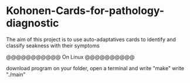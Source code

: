 # Kohonen-Cards-for-pathology-diagnostic
The aim of this project is to use auto-adaptatives cards to identify and classify seakness with their symptoms

@@@@@@@@@@@ On Linux @@@@@@@@@@

download program on your folder, open a terminal and write "make"
write "./main"
